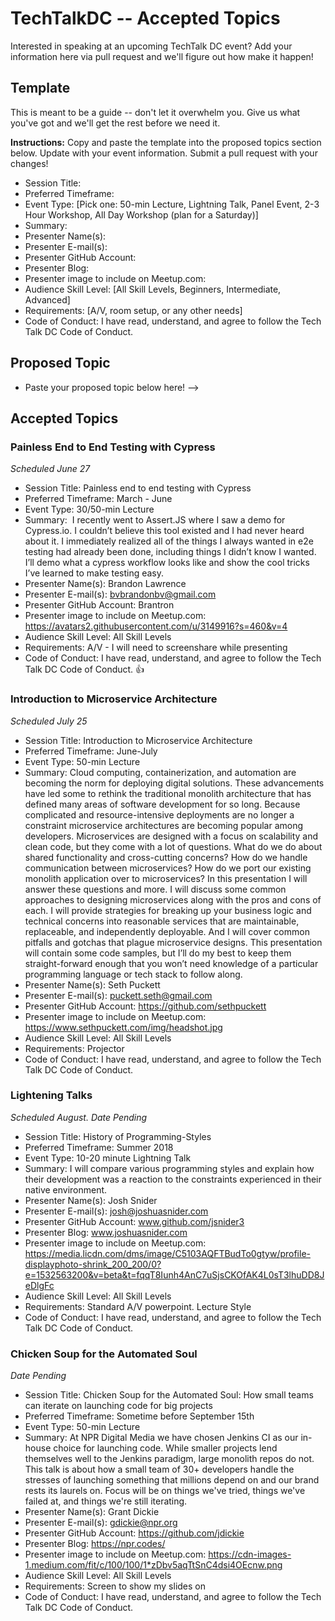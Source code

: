# TechTalkDC -- Accepted Topics
Interested in speaking at an upcoming TechTalk DC event? Add your information here via pull request and we'll figure out how make it happen!

## Template
This is meant to be a guide -- don't let it overwhelm you. Give us what you've got and we'll get the rest before we need it.

**Instructions:** Copy and paste the template into the proposed topics section below. Update with your event information. Submit a pull request with your changes!

* Session Title:
* Preferred Timeframe:
* Event Type: [Pick one: 50-min Lecture, Lightning Talk, Panel Event, 2-3 Hour Workshop, All Day Workshop (plan for a Saturday)]
* Summary:
* Presenter Name(s):
* Presenter E-mail(s):
* Presenter GitHub Account:
* Presenter Blog:
* Presenter image to include on Meetup.com:
* Audience Skill Level: [All Skill Levels, Beginners, Intermediate, Advanced]
* Requirements: [A/V, room setup, or any other needs]
* Code of Conduct: I have read, understand, and agree to follow the Tech Talk DC Code of Conduct.

## Proposed Topic
 
* Paste your proposed topic below here!
-->

## Accepted Topics

### Painless End to End Testing with Cypress
*Scheduled June 27*

* Session Title: Painless end to end testing with Cypress
* Preferred Timeframe: March - June
* Event Type: 30/50-min Lecture
* Summary:   I recently went to Assert.JS where I saw a demo for Cypress.io. I couldn’t believe this tool existed and I had never heard about it. I immediately realized all of the things I always wanted in e2e testing had already been done, including things I didn’t know I wanted. I’ll demo what a cypress workflow looks like and show the cool tricks I’ve learned to make testing easy.
* Presenter Name(s): Brandon Lawrence
* Presenter E-mail(s): bvbrandonbv@gmail.com
* Presenter GitHub Account: Brantron
* Presenter image to include on Meetup.com: https://avatars2.githubusercontent.com/u/3149916?s=460&v=4
* Audience Skill Level: All Skill Levels
* Requirements: A/V -  I will need to screenshare while presenting
* Code of Conduct: I have read, understand, and agree to follow the Tech Talk DC Code of Conduct. 👍

### Introduction to Microservice Architecture
*Scheduled July 25*

* Session Title: Introduction to Microservice Architecture
* Preferred Timeframe: June-July
* Event Type: 50-min Lecture
* Summary: Cloud computing, containerization, and automation are becoming the norm for deploying digital solutions. These advancements have led some to rethink the traditional monolith architecture that has defined many areas of software development for so long. Because complicated and resource-intensive deployments are no longer a constraint microservice architectures are becoming popular among developers. Microservices are designed with a focus on scalability and clean code, but they come with a lot of questions. What do we do about shared functionality and cross-cutting concerns? How do we handle communication between microservices? How do we port our existing monolith application over to microservices? In this presentation I will answer these questions and more. I will discuss some common approaches to designing microservices along with the pros and cons of each. I will provide strategies for breaking up your business logic and technical concerns into reasonable services that are maintainable, replaceable, and independently deployable. And I will cover common pitfalls and gotchas that plague microservice designs. This presentation will contain some code samples, but I’ll do my best to keep them straight-forward enough that you won’t need knowledge of a particular programming language or tech stack to follow along.
* Presenter Name(s): Seth Puckett
* Presenter E-mail(s): puckett.seth@gmail.com
* Presenter GitHub Account: https://github.com/sethpuckett
* Presenter image to include on Meetup.com: https://www.sethpuckett.com/img/headshot.jpg
* Audience Skill Level: All Skill Levels
* Requirements: Projector
* Code of Conduct: I have read, understand, and agree to follow the Tech Talk DC Code of Conduct.

### Lightening Talks
*Scheduled August. Date Pending*

* Session Title: History of Programming-Styles
* Preferred Timeframe: Summer 2018
* Event Type: 10-20 minute Lightning Talk
* Summary: I will compare various programming styles and explain how their development was a reaction to the constraints
            experienced in their native environment.
* Presenter Name(s): Josh Snider
* Presenter E-mail(s): josh@joshuasnider.com
* Presenter GitHub Account: www.github.com/jsnider3
* Presenter Blog: www.joshuasnider.com
* Presenter image to include on Meetup.com: https://media.licdn.com/dms/image/C5103AQFTBudTo0gtyw/profile-displayphoto-shrink_200_200/0?e=1532563200&v=beta&t=fqqT8Iunh4AnC7uSjsCKOfAK4L0sT3lhuDD8JeDlgFc
* Audience Skill Level: All Skill Levels
* Requirements: Standard A/V powerpoint. Lecture Style
* Code of Conduct: I have read, understand, and agree to follow the Tech Talk DC Code of Conduct.

### Chicken Soup for the Automated Soul
*Date Pending* 

* Session Title: Chicken Soup for the Automated Soul: How small teams can iterate on launching code for big projects
* Preferred Timeframe: Sometime before September 15th
* Event Type: 50-min Lecture
* Summary: At NPR Digital Media we have chosen Jenkins CI as our in-house choice for launching code. While smaller projects lend themselves well to the Jenkins paradigm, large monolith repos do not. This talk is about how a small team of 30+ developers handle the stresses of launching something that millions depend on and our brand rests its laurels on. Focus will be on things we've tried, things we've failed at, and things we're still iterating.
* Presenter Name(s): Grant Dickie
* Presenter E-mail(s): gdickie@npr.org
* Presenter GitHub Account: https://github.com/jdickie 
* Presenter Blog: https://npr.codes/
* Presenter image to include on Meetup.com: https://cdn-images-1.medium.com/fit/c/100/100/1*zDbv5aqTtSnC4dsi4OEcnw.png
* Audience Skill Level: All Skill Levels
* Requirements: Screen to show my slides on 
* Code of Conduct: I have read, understand, and agree to follow the Tech Talk DC Code of Conduct.

